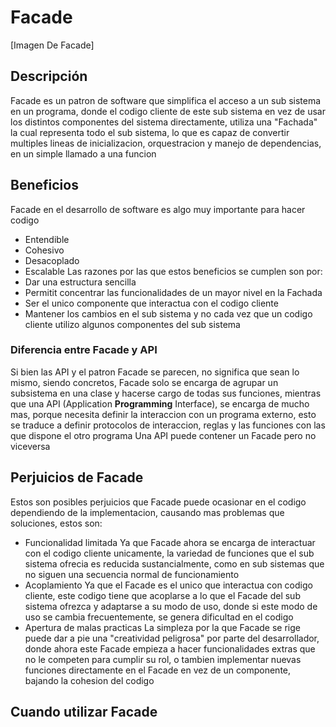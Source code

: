 # Facade

[Imagen De Facade]

## Descripción
Facade es un patron de software que simplifica el acceso a un sub sistema en un programa, donde el codigo cliente de este sub sistema en vez de usar los distintos componentes del sistema directamente, utiliza una "Fachada" la cual representa todo el sub sistema, lo que es capaz de convertir multiples lineas de inicializacion, orquestracion y manejo de dependencias, en un simple llamado a una funcion

## Beneficios
Facade en el desarrollo de software es algo muy importante para hacer codigo 
* Entendible
* Cohesivo
* Desacoplado
* Escalable
Las razones por las que estos beneficios se cumplen son por:
* Dar una estructura sencilla
* Permitit concentrar las funcionalidades de un mayor nivel en la Fachada 
* Ser el unico componente que interactua con el codigo cliente
* Mantener los cambios en el sub sistema y no cada vez que un codigo cliente utilizo algunos componentes del sub sistema

### Diferencia entre Facade y API
Si bien las API y el patron Facade se parecen, no significa que sean lo mismo, siendo concretos, Facade solo se encarga de agrupar un subsistema en una clase y hacerse cargo de todas sus funciones, mientras que una API (Application **Programming** Interface), se encarga de mucho mas, porque necesita definir la interaccion con un programa externo, esto se traduce a definir protocolos de interaccion, reglas y las funciones con las que dispone el otro programa
Una API puede contener un Facade pero no viceversa

## Perjuicios de Facade
Estos son posibles perjuicios que Facade puede ocasionar en el codigo dependiendo de la implementacion, causando mas problemas que soluciones, estos son:
* Funcionalidad limitada
Ya que Facade ahora se encarga de interactuar con el codigo cliente unicamente, la variedad de funciones que el sub sistema ofrecia es reducida sustancialmente, como en sub sistemas que no siguen una secuencia normal de funcionamiento
* Acoplamiento
Ya que el Facade es el unico que interactua con codigo cliente, este codigo tiene que acoplarse a lo que el Facade del sub sistema ofrezca y adaptarse a su modo de uso, donde si este modo de uso se cambia frecuentemente, se genera dificultad en el codigo
* Apertura de malas practicas
La simpleza por la que Facade se rige puede dar a pie una "creatividad peligrosa" por parte del desarrollador, donde ahora este Facade empieza a hacer funcionalidades extras que no le competen para cumplir su rol, o tambien implementar nuevas funciones directamente en el Facade en vez de un componente, bajando la cohesion del codigo

## Cuando utilizar Facade
